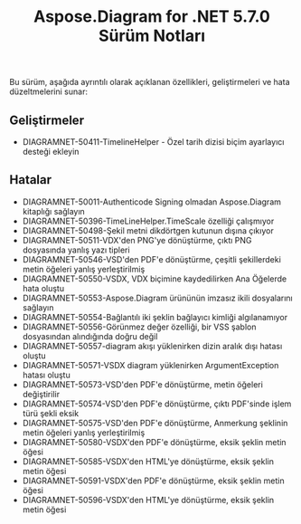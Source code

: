 ﻿---
title: Aspose.Diagram for .NET 5.7.0 Sürüm Notları
type: docs
weight: 30
url: /tr/net/aspose-diagram-for-net-5-7-0-release-notes/
---
Bu sürüm, aşağıda ayrıntılı olarak açıklanan özellikleri, geliştirmeleri ve hata düzeltmelerini sunar:
## **Geliştirmeler**
- DIAGRAMNET-50411-TimelineHelper - Özel tarih dizisi biçim ayarlayıcı desteği ekleyin
## **Hatalar**
- DIAGRAMNET-50011-Authenticode Signing olmadan Aspose.Diagram kitaplığı sağlayın
- DIAGRAMNET-50396-TimeLineHelper.TimeScale özelliği çalışmıyor
- DIAGRAMNET-50498-Şekil metni dikdörtgen kutunun dışına çıkıyor
- DIAGRAMNET-50511-VDX'den PNG'ye dönüştürme, çıktı PNG dosyasında yanlış yazı tipleri
- DIAGRAMNET-50546-VSD'den PDF'e dönüştürme, çeşitli şekillerdeki metin öğeleri yanlış yerleştirilmiş
- DIAGRAMNET-50550-VSDX, VDX biçimine kaydedilirken Ana Öğelerde hata oluştu
- DIAGRAMNET-50553-Aspose.Diagram ürününün imzasız ikili dosyalarını sağlayın
- DIAGRAMNET-50554-Bağlantılı iki şeklin bağlayıcı kimliği algılanamıyor
- DIAGRAMNET-50556-Görünmez değer özelliği, bir VSS şablon dosyasından alındığında doğru değil
- DIAGRAMNET-50557-diagram akışı yüklenirken dizin aralık dışı hatası oluştu
- DIAGRAMNET-50571-VSDX diagram yüklenirken ArgumentException hatası oluştu
- DIAGRAMNET-50573-VSD'den PDF'e dönüştürme, metin öğeleri değiştirilir
- DIAGRAMNET-50574-VSD'den PDF'e dönüştürme, çıktı PDF'sinde işlem türü şekli eksik
- DIAGRAMNET-50575-VSD'den PDF'e dönüştürme, Anmerkung şeklinin metin öğeleri yanlış yerleştirilmiş
- DIAGRAMNET-50580-VSDX'den PDF'e dönüştürme, eksik şeklin metin öğesi
- DIAGRAMNET-50585-VSDX'den HTML'ye dönüştürme, eksik şeklin metin öğesi
- DIAGRAMNET-50591-VSDX'den PDF'e dönüştürme, eksik şeklin metin öğesi
- DIAGRAMNET-50596-VSDX'den HTML'ye dönüştürme, eksik şeklin metin öğesi
